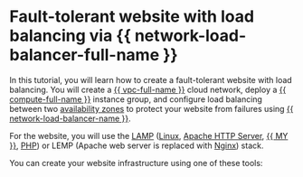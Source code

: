 # Fault-tolerant website with load balancing via {{ network-load-balancer-full-name }}


In this tutorial, you will learn how to create a fault-tolerant website with load balancing. You will create a [{{ vpc-full-name }}](../../vpc/) cloud network, deploy a [{{ compute-full-name }}](../../compute/) instance group, and configure load balancing between two [availability zones](../../overview/concepts/geo-scope.md) to protect your website from failures using [{{ network-load-balancer-name }}](../../network-load-balancer/).

For the website, you will use the [LAMP](https://en.wikipedia.org/wiki/LAMP_(software_bundle)) ([Linux](https://www.linux.org/), [Apache HTTP Server](https://httpd.apache.org/), [{{ MY }}](https://www.mysql.com/), [PHP](https://www.php.net/)) or LEMP (Apache web server is replaced with [Nginx](https://www.nginx.com/)) stack.

You can create your website infrastructure using one of these tools: